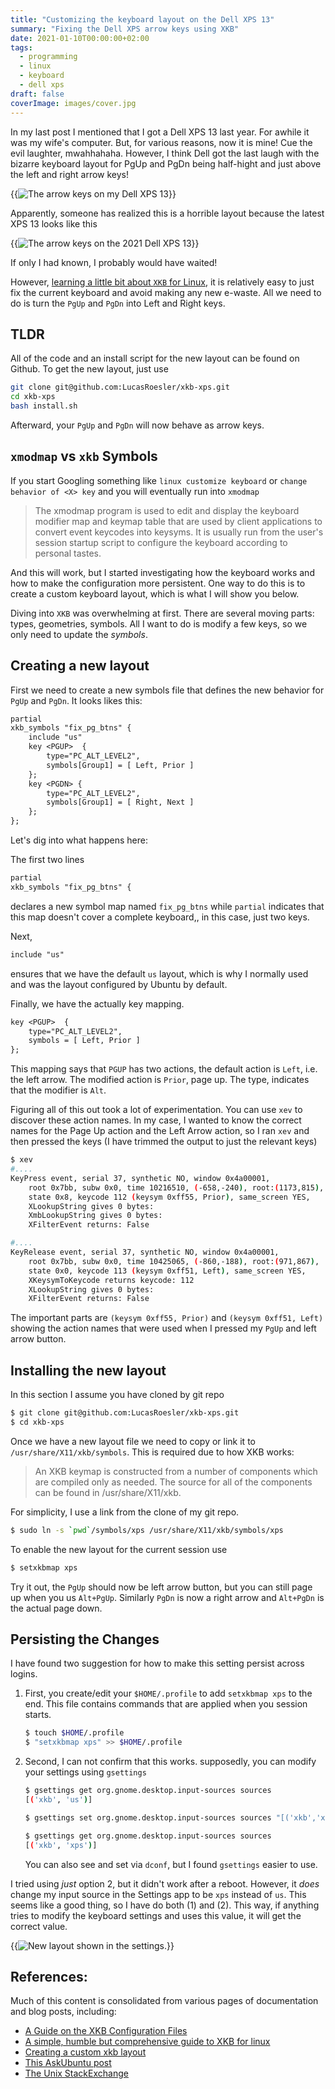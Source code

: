 ```yaml
---
title: "Customizing the keyboard layout on the Dell XPS 13"
summary: "Fixing the Dell XPS arrow keys using XKB"
date: 2021-01-10T00:00:00+02:00
tags:
  - programming
  - linux
  - keyboard
  - dell xps
draft: false
coverImage: images/cover.jpg
---
```


In my last post I mentioned that I got a Dell XPS 13 last year. For awhile it was my wife's computer. But, for various reasons, now it is mine! Cue the evil laughter, mwahhahaha. However, I think Dell got the last laugh with the bizarre keyboard layout for PgUp and PgDn being half-hight and just above the left and right arrow keys! 

{{<image src="images/arrow-keys.png" title="The arrow keys on my Dell XPS 13" >}}

Apparently, someone has realized this is a horrible layout because the latest XPS 13 looks like this

{{<image src="images/new-arrow-keys.png" title="The arrow keys on the 2021 Dell XPS 13" >}}

If only I had known, I probably would have waited!


However, [learning a little bit about `XKB` for Linux][damko], it is relatively easy to just fix the current keyboard and avoid making any new e-waste. All we need to do is turn the `PgUp` and `PgDn` into Left and Right keys. 

<!-- more -->

## TLDR
All of the code and an install script for the new layout can be found on Github.   To get the new layout, just use

```sh
git clone git@github.com:LucasRoesler/xkb-xps.git
cd xkb-xps
bash install.sh
```

Afterward, your `PgUp` and `PgDn` will now behave as arrow keys.


## `xmodmap` vs `xkb` Symbols
If you start Googling something like `linux customize keyboard` or `change behavior of <X> key` and you will eventually run into `xmodmap`

> The xmodmap program is used to edit and display the keyboard modifier map and keymap table that are used by client applications to convert event keycodes into keysyms. It is usually run from the user's session startup script to configure the keyboard according to personal tastes.

And this will work, but I started investigating how the keyboard works and how to make the configuration more persistent. One way to do this is to create a custom keyboard layout, which is what I will show you below. 

Diving into `XKB` was overwhelming at first. There are several moving parts: types, geometries, symbols. All I want to do is modify a few keys, so we only need to update the _symbols_.


## Creating a new layout

First we need to create a new symbols file that defines the new behavior for `PgUp` and `PgDn`. It looks likes this:

```txt
partial
xkb_symbols "fix_pg_btns" {
    include "us"
    key <PGUP>  { 
        type="PC_ALT_LEVEL2",
        symbols[Group1] = [ Left, Prior ]
    };
    key <PGDN> { 
        type="PC_ALT_LEVEL2",
        symbols[Group1] = [ Right, Next ]
    };
};
```

Let's dig into what happens here:

The first two lines

```txt
partial
xkb_symbols "fix_pg_btns" {
```
declares a new symbol map named `fix_pg_btns` while `partial` indicates that this map doesn't cover a complete keyboard,, in this case, just two keys.

Next, 

```txt
include "us"
```
ensures that we have the default `us` layout, which is why I normally used and was the layout configured by Ubuntu by default.

Finally, we have the actually key mapping. 

```txt
key <PGUP>  { 
    type="PC_ALT_LEVEL2",
    symbols = [ Left, Prior ]
};
```
This mapping says that `PGUP` has two actions, the default action is `Left`, i.e. the left arrow. The modified action is `Prior`, page up. The type, indicates that the modifier is `Alt`. 

Figuring all of this out took a lot of experimentation. You can use `xev` to discover these action names. In my case, I wanted to know the correct names for the Page Up action and the Left Arrow action, so I ran `xev` and then pressed the keys (I have trimmed the output to just the relevant keys)

```sh
$ xev
#....
KeyPress event, serial 37, synthetic NO, window 0x4a00001,
    root 0x7bb, subw 0x0, time 10216510, (-658,-240), root:(1173,815),
    state 0x8, keycode 112 (keysym 0xff55, Prior), same_screen YES,
    XLookupString gives 0 bytes: 
    XmbLookupString gives 0 bytes: 
    XFilterEvent returns: False

#....
KeyRelease event, serial 37, synthetic NO, window 0x4a00001,
    root 0x7bb, subw 0x0, time 10425065, (-860,-188), root:(971,867),
    state 0x0, keycode 113 (keysym 0xff51, Left), same_screen YES,
    XKeysymToKeycode returns keycode: 112
    XLookupString gives 0 bytes: 
    XFilterEvent returns: False
```

The important parts are `(keysym 0xff55, Prior)` and `(keysym 0xff51, Left)` showing the action names that were used when I pressed my `PgUp` and left arrow button.

## Installing the new layout
In this section I assume you have cloned by git repo

```sh
$ git clone git@github.com:LucasRoesler/xkb-xps.git
$ cd xkb-xps
```

Once we have a new layout file we need to copy or link it to `/usr/share/X11/xkb/symbols`. This is required due to how XKB works:

> An XKB keymap is constructed from a number of components which are compiled only as needed.  The source for all of the components can be found in /usr/share/X11/xkb. 

For simplicity, I use a link from the clone of my git repo.

```sh
$ sudo ln -s `pwd`/symbols/xps /usr/share/X11/xkb/symbols/xps
```

To enable the new layout for the current session use 

```sh
$ setxkbmap xps
```

Try it out, the `PgUp` should now be left arrow button, but you can still page up when you us `Alt+PgUp`. Similarly `PgDn` is now a right arrow and `Alt+PgDn` is the actual page down.

## Persisting the Changes
I have found two suggestion for how to make this setting persist across logins.

1. First, you create/edit your `$HOME/.profile` to add `setxkbmap xps` to the end. This file contains commands that are applied when you session starts.

    ```sh
    $ touch $HOME/.profile
    $ "setxkbmap xps" >> $HOME/.profile
    ```

2. Second, I can not confirm that this works. supposedly, you can modify your settings using `gsettings`

    ```sh
    $ gsettings get org.gnome.desktop.input-sources sources
    [('xkb', 'us')]
    
    $ gsettings set org.gnome.desktop.input-sources sources "[('xkb','xps')]"

    $ gsettings get org.gnome.desktop.input-sources sources
    [('xkb', 'xps')]
    ```

    You can also see and set via `dconf`, but I found `gsettings` easier to use. 

I tried using _just_ option 2, but it didn't work after a reboot. However, it _does_ change my input source in the Settings app to be `xps` instead of `us`. This seems like a good thing, so I have do both (1) and (2). This way, if anything tries to modify the keyboard settings and uses this value, it will get the correct value.


{{<image src="images/language-settings.png" title="New layout shown in the settings." >}}


## References:
Much of this content is consolidated from various pages of documentation and blog posts, including: 

* [A Guide on the XKB Configuration Files](https://www.charvolant.org/doug/xkb/html/node5.html)
* [A simple, humble but comprehensive guide to XKB for linux][damko]
* [Creating a custom xkb layout](https://niklasfasching.de/posts/custom-keyboard-layout/)
* [This AskUbuntu post](https://askubuntu.com/questions/369276/add-remove-keyboard-layout-by-console-command)
* [The Unix StackExchange](https://unix.stackexchange.com/questions/99085/save-setxkbmap-settings)



[damko]: https://medium.com/@damko/a-simple-humble-but-comprehensive-guide-to-xkb-for-linux-6f1ad5e13450